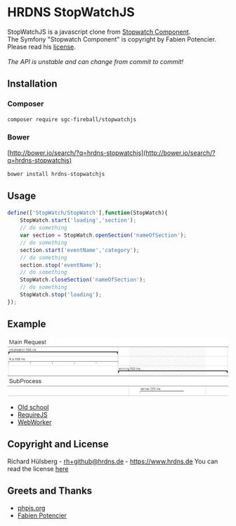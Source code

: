 # HRDNS StopWatchJS
StopWatchJS is a javascript clone from [Stopwatch Component](https://github.com/symfony/stopwatch).<br>
The Symfony "Stopwatch Component" is copyright by Fabien Potencier.<br>
Please read his [license](https://raw.githubusercontent.com/symfony/stopwatch/master/LICENSE).<br>
<br>
*The API is unstable and can change from commit to commit!*

## Installation
### Composer
```bash
composer require sgc-fireball/stopwatchjs
```

### Bower
[http://bower.io/search/?q=hrdns-stopwatchjs](http://bower.io/search/?q=hrdns-stopwatchjs)
```bash
bower install hrdns-stopwatchjs
```

## Usage
```javascript
define(['StopWatch/StopWatch'],function(StopWatch){
    StopWatch.start('loading','section');
    // do something
    var section = StopWatch.openSection('nameOfSection');
    // do something
    section.start('eventName','category');
    // do something
    section.stop('eventName');
    // do something
    StopWatch.closeSection('nameOfSection');
    // do something
    StopWatch.stop('loading');
});
```

## Example
![requirejs.png](examples/example.png)
- [Old school](examples/old_school.html)
- [RequireJS](examples/requirejs.html)
- [WebWorker](examples/worker.html)

## Copyright and License
Richard Hülsberg - [rh+github@hrdns.de](mailto:rh+github@hrdns.de) - <https://www.hrdns.de>
You can read the license [here](LICENSE.md)

## Greets and Thanks
- [phpjs.org](http://phpjs.org/)
- [Fabien Potencier](https://github.com/symfony/stopwatch)
